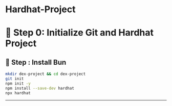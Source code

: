 # Hardhat-Project

# 🔧 Step 0: Initialize Git and Hardhat Project

## 🔹 Step : Install Bun

```bash
mkdir dex-project && cd dex-project
git init
npm init -y
npm install --save-dev hardhat
npx hardhat
```
---
